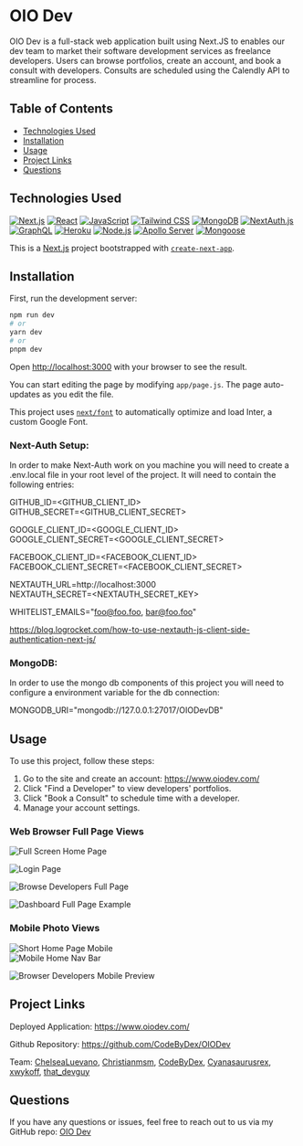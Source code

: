 # OIO Dev 

OIO Dev is a full-stack web application built using Next.JS to enables our dev team to market their software development services as freelance developers. Users can browse portfolios, create an account, and book a consult with developers. Consults are scheduled using the Calendly API to streamline for process.

## Table of Contents
- [Technologies Used](#technologies-used)
- [Installation](#installation)
- [Usage](#usage)
- [Project Links](#project-links)
- [Questions](#questions)


## Technologies Used
[![Next.js](https://img.shields.io/badge/Next.js-v12.0.7-black)](https://nextjs.org/)
[![React](https://img.shields.io/badge/React-v17.0.2-blue)](https://reactjs.org/)
[![JavaScript](https://img.shields.io/badge/JavaScript-ES6+-yellow)](https://www.ecma-international.org/ecma-262/)
[![Tailwind CSS](https://img.shields.io/badge/Tailwind_CSS-v2.2.19-38B2AC)](https://tailwindcss.com/)
[![MongoDB](https://img.shields.io/badge/MongoDB-v5.0-green)](https://www.mongodb.com/)
[![NextAuth.js](https://img.shields.io/badge/NextAuth.js-v4.1.0-000000)](https://next-auth.js.org/)
[![GraphQL](https://img.shields.io/badge/GraphQL-v15.6.0-pink)](https://graphql.org/)
[![Heroku](https://img.shields.io/badge/Heroku-deployed-purple)](https://www.heroku.com/)
[![Node.js](https://img.shields.io/badge/Node.js-v14.17.0-green)](https://nodejs.org/)
[![Apollo Server](https://img.shields.io/badge/Apollo_Server-v3.4.0-blue)](https://www.apollographql.com/)
[![Mongoose](https://img.shields.io/badge/Mongoose-v6.1.2-880000)](https://mongoosejs.com/)

This is a [Next.js](https://nextjs.org/) project bootstrapped with [`create-next-app`](https://github.com/vercel/next.js/tree/canary/packages/create-next-app).


## Installation

First, run the development server:

```bash
npm run dev
# or
yarn dev
# or
pnpm dev
```

Open [http://localhost:3000](http://localhost:3000) with your browser to see the result.

You can start editing the page by modifying `app/page.js`. The page auto-updates as you edit the file.

This project uses [`next/font`](https://nextjs.org/docs/basic-features/font-optimization) to automatically optimize and load Inter, a custom Google Font.

### Next-Auth Setup:
In order to make Next-Auth work on you machine you will need to create a .env.local file in your root level of the project.  It will need to contain the following entries:

GITHUB_ID=<GITHUB_CLIENT_ID>  
GITHUB_SECRET=<GITHUB_CLIENT_SECRET>  

GOOGLE_CLIENT_ID=<GOOGLE_CLIENT_ID>  
GOOGLE_CLIENT_SECRET=<GOOGLE_CLIENT_SECRET>  

FACEBOOK_CLIENT_ID=<FACEBOOK_CLIENT_ID>  
FACEBOOK_CLIENT_SECRET=<FACEBOOK_CLIENT_SECRET>  

NEXTAUTH_URL=http://localhost:3000  
NEXTAUTH_SECRET=<NEXTAUTH_SECRET_KEY>

WHITELIST_EMAILS="foo@foo.foo, bar@foo.foo"  
  
https://blog.logrocket.com/how-to-use-nextauth-js-client-side-authentication-next-js/

### MongoDB:
In order to use the mongo db components of this project you will need to configure a environment variable for the db connection:

MONGODB_URI="mongodb://127.0.0.1:27017/OIODevDB"



## Usage
To use this project, follow these steps:
1. Go to the site and create an account: https://www.oiodev.com/
2. Click "Find a Developer" to view developers' portfolios.
3. Click "Book a Consult" to schedule time with a developer.
4. Manage your account settings.


### Web Browser Full Page Views
![Full Screen Home Page](https://github.com/CodeByDex/OIODev/assets/120981491/f344d64a-34f7-4258-b966-c24533f9826a)


![Login Page](https://github.com/CodeByDex/OIODev/assets/120981491/623bd8eb-1cae-4ec2-90e9-442216265052)

![Browse Developers Full Page](https://github.com/CodeByDex/OIODev/assets/120981491/a66f90af-ef3b-422f-bb0e-1feb26bc9fcb)

![Dashboard Full Page Example](https://github.com/CodeByDex/OIODev/assets/120981491/48e614f5-6b35-4494-a833-a00f47f102cc)


### Mobile Photo Views

![Short Home Page Mobile](https://github.com/CodeByDex/OIODev/assets/120981491/2bc8648a-31ca-4d72-8a91-0cbf2b193e06)    
![Mobile Home Nav Bar](https://github.com/CodeByDex/OIODev/assets/120981491/0c818f6f-052b-4a05-9190-b85bcf2315a0)

![Browser Developers Mobile Preview](https://github.com/CodeByDex/OIODev/assets/120981491/8d157e32-9cb1-44cd-8c96-eed4d538a2f6)


## Project Links
  
Deployed Application: https://www.oiodev.com/ 

Github Repository: https://github.com/CodeByDex/OIODev

Team: [ChelseaLuevano](https://github.com/ChelseaLuevano), [Christianmsm](https://github.com/Christianmsm), [CodeByDex](https://github.com/CodeByDex), [Cyanasaurusrex](https://github.com/Cyanasaurusrex), [xwykoff](https://github.com/xwyckoff), [that_devguy](https://github.com/that_devguy)



## Questions

If you have any questions or issues, feel free to reach out to us via my GitHub repo: [OIO Dev](https://github.com/CodeByDex/OIODev)